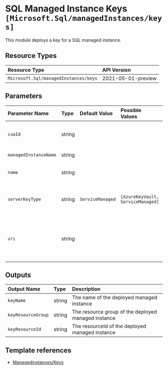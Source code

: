 # SQL Managed Instance Keys `[Microsoft.Sql/managedInstances/keys]`

This module deploys a key for a SQL managed instance.

## Resource Types

| Resource Type | API Version |
| :-- | :-- |
| `Microsoft.Sql/managedInstances/keys` | 2021-05-01-preview |

## Parameters

| Parameter Name | Type | Default Value | Possible Values | Description |
| :-- | :-- | :-- | :-- | :-- |
| `cuaId` | string |  |  | Optional. Customer Usage Attribution ID (GUID). This GUID must be previously registered |
| `managedInstanceName` | string |  |  | Required. Name of the SQL managed instance. |
| `name` | string |  |  | Optional. The name of the key. Must follow the [<keyVaultName>_<keyName>_<keyVersion>] pattern |
| `serverKeyType` | string | `ServiceManaged` | `[AzureKeyVault, ServiceManaged]` | Optional. The encryption protector type like "ServiceManaged", "AzureKeyVault" |
| `uri` | string |  |  | Optional. The URI of the key. If the ServerKeyType is AzureKeyVault, then either the URI or the keyVaultName/keyName combination is required. |

## Outputs

| Output Name | Type | Description |
| :-- | :-- | :-- |
| `keyName` | string | The name of the deployed managed instance |
| `keyResourceGroup` | string | The resource group of the deployed managed instance |
| `keyResourceId` | string | The resourceId of the deployed managed instance |

## Template references

- [Managedinstances/Keys](https://docs.microsoft.com/en-us/azure/templates/Microsoft.Sql/2021-05-01-preview/managedInstances/keys)
